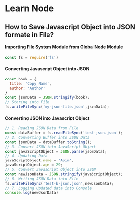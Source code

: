 # Learn Node
## How to Save Javascript Object into JSON formate in File?
#### Importing File System Module from Global Node Module
```javascript
const fs = require('fs')
```
#### Converting Javascript Object into JSON
```javascript
const book = {
  title: 'Copy Name',
  author: 'Author'
}
const jsonData = JSON.stringify(book);
// Storing into File
fs.writeFileSync('my-json-file.json',jsonData);
```
#### Converting JSON into Javascript Object
```javascript
// 1. Reading JSON Data from File
const dataBuffer = fs.readFileSync('test-json.json');
// 2. Converting Buffer into JSON Data
const jsonData = dataBuffer.toString();
// 3. Convert JSON into JavaScript Object
const javaScriptObject = JSON.parse(jsonData);
// 4. Updating Data
javaScriptObject.name = 'Asim';
javaScriptObject.age = 29;
// 5. Convert Javascript Object into JSON
const newJsonData = JSON.stringify(javaScriptObject);
// 6. Writing JSON Data into File
fs.writeFileSync('test-b-json.json',newJsonData);
// 7. Logging Updated data into Console
console.log(newJsonData)
```